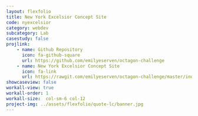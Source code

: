 ```yaml
---
layout: flexfolio
title: New York Excelsior Concept Site
code: nyexcelsior
category: webdev
subcategory: Lab
casestudy: false
projlink:
    - name: Github Repository
      icon: fa-github-square
      url: https://github.com/emilyeserven/octagon-challenge
    - name: New York Excelsior Concept Site
      icon: fa-link
      url: https://rawgit.com/emilyeserven/octagon-challenge/master/index.html
showcaseview: false
workall-view: true
workall-order: 1
workall-size:  col-sm-6 col-12
project-img: ../assets/flexfolio/quote-lc/banner.jpg
---
```

